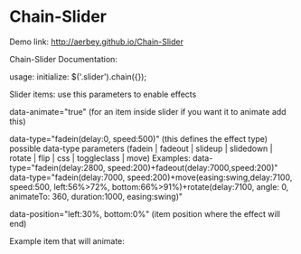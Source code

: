Chain-Slider
==============


Demo link:  http://aerbey.github.io/Chain-Slider

Chain-Slider Documentation:

usage:
initialize:
$('.slider').chain({});


Slider items:
use this parameters to enable effects

data-animate="true"  (for an item inside slider if you want it to animate add this)

data-type="fadein(delay:0, speed:500)"    (this defines the effect type) 
possible data-type parameters  (fadein | fadeout | slideup | slidedown | rotate | flip | css | toggleclass | move)
Examples:
data-type="fadein(delay:2800, speed:200)+fadeout(delay:7000,speed:200)" 
data-type="fadein(delay:7000, speed:200)+move(easing:swing,delay:7100, speed:500, left:56%>72%, bottom:66%>91%)+rotate(delay:7100, angle: 0, animateTo: 360, duration:1000, easing:swing)"

data-position="left:30%, bottom:0%"   (item position where the effect will end)
 
Example item that will animate:
<div data-animate="true" data-type="fadeIn(delay:25000, speed:3200)" data-position="right: 8%, top:20%;">
